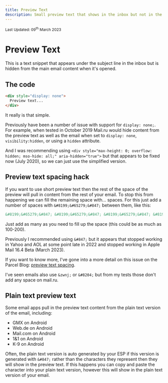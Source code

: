 ```yaml
---
title: Preview Text
description: Small preview text that shows in the inbox but not in the email.
---
```


<div style="font-size: 12px">Last Updated: <time datetime="2023-03-09">09<sup>th</sup> March 2023</time></div>

# Preview Text

This is a text snippet that appears under the subject line in the inbox but is hidden from the main email content when it's opened.

## The code

```html
<div style="display: none">
  Preview text...
</div>
```

It really is that simple.

Previously have been a number of issue with support for `display: none;`. For example, when tested in October 2019 Mail.ru would hide content from the preview text as well as the email when set to `display: none`, `visibility:hidden`, or using a `hidden` attribute.

And I was recommending using `<div style="max-height: 0; overflow: hidden; mso-hide: all;" aria-hidden="true">` but that appears to be fixed now (July 2020), so we can just use the simplified version.

## Preview text spacing hack

If you want to use short preview text then the rest of the space of the preview will pull in content from the rest of your email. To stop this from happening we can fill the remaining space with... spaces. For this just add a number of spaces with `&#8199;&#65279;&#847;` between them, like this:

```html
&#8199;&#65279;&#847; &#8199;&#65279;&#847; &#8199;&#65279;&#847; &#8199;&#65279;&#847;
```

Just add as many as you need to fill up the space (this could be as much as 100-200).

Previously I recommended using `&#847;` but it appears that stopped working in Yahoo and AOL at some point late in 2022 and stopped working in Apple Mail 16.4 Beta (March 2023).

If you want to know more, I've gone into a more detail on this issue on the Parcel Blog: [preview text spacing](https://parcel.io/blog/preheader-spacing).

I've seen emails also use `&zwnj;` or `&#8204;` but from my tests those don't add any space on mail.ru.

## Plain text preview text

Some email apps pull in the preview text content from the plain text version of the email, including:

* GMX on Android
* Web.de on Android
* Mail.com on Android
* 1&1 on Android
* K-9 on Android

Often, the plain text version is auto generated by your ESP if this version is generated with `&#847;` rather than the characters they represent then they will show in the preview text. If this happens you can copy and paste the character into your plain text version, however this will show in the plain text version of your email.
